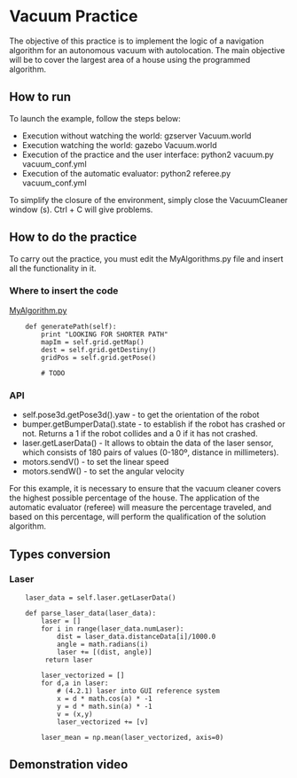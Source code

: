 # Vacuum Practice

The objective of this practice is to implement the logic of a navigation algorithm for an autonomous vacuum with autolocation. The main objective will be to cover the largest area of ​​a house using the programmed algorithm.

## How to run
To launch the example, follow the steps below:
* Execution without watching the world: gzserver Vacuum.world
* Execution watching the world: gazebo Vacuum.world
* Execution of the practice and the user interface: python2 vacuum.py vacuum_conf.yml
* Execution of the automatic evaluator: python2 referee.py vacuum_conf.yml

To simplify the closure of the environment, simply close the VacuumCleaner window (s). Ctrl + C will give problems.


## How to do the practice
To carry out the practice, you must edit the MyAlgorithms.py file and insert all the functionality in it.

### Where to insert the code
[MyAlgorithm.py](MyAlgorithm.py#L74)
```
    def generatePath(self):
        print "LOOKING FOR SHORTER PATH"
        mapIm = self.grid.getMap()      
        dest = self.grid.getDestiny()   
        gridPos = self.grid.getPose()

        # TODO
```

### API
* self.pose3d.getPose3d().yaw - to get the orientation of the robot
* bumper.getBumperData().state - to establish if the robot has crashed or not. Returns a 1 if the robot collides and a 0 if it has not crashed.
* laser.getLaserData() - It allows to obtain the data of the laser sensor, which consists of 180 pairs of values ​​(0-180º, distance in millimeters).
* motors.sendV() - to set the linear speed
* motors.sendW() - to set the angular velocity

For this example, it is necessary to ensure that the vacuum cleaner covers the highest possible percentage of the house. The application of the automatic evaluator (referee) will measure the percentage traveled, and based on this percentage, will perform the qualification of the solution algorithm.

## Types conversion
### Laser
```
    laser_data = self.laser.getLaserData()

    def parse_laser_data(laser_data):
        laser = []
        for i in range(laser_data.numLaser):
            dist = laser_data.distanceData[i]/1000.0
            angle = math.radians(i)
            laser += [(dist, angle)]
         return laser
```

```
        laser_vectorized = []
        for d,a in laser:
            # (4.2.1) laser into GUI reference system
            x = d * math.cos(a) * -1
            y = d * math.sin(a) * -1
            v = (x,y)
            laser_vectorized += [v]

        laser_mean = np.mean(laser_vectorized, axis=0)
```

## Demonstration video
